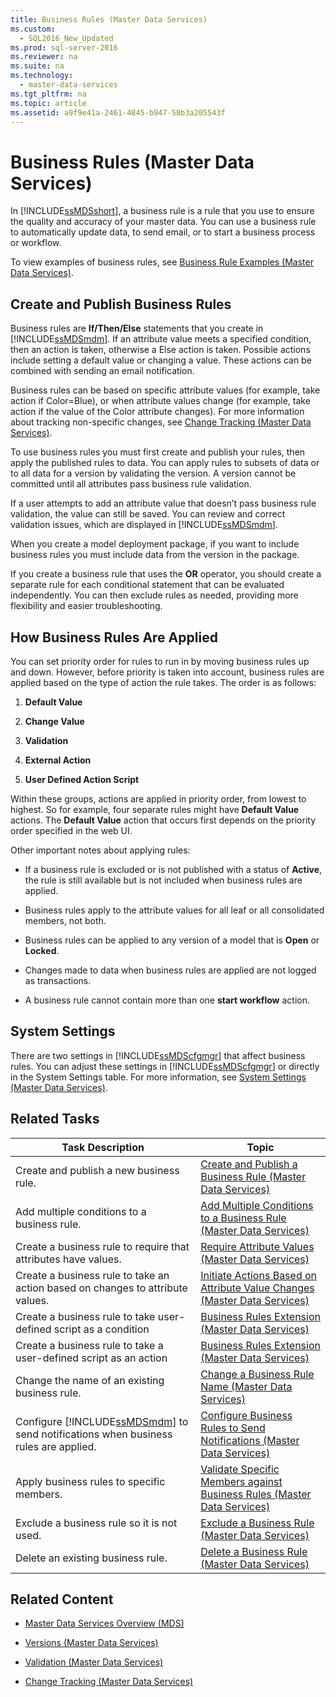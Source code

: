 ```yaml
---
title: Business Rules (Master Data Services)
ms.custom: 
  - SQL2016_New_Updated
ms.prod: sql-server-2016
ms.reviewer: na
ms.suite: na
ms.technology: 
  - master-data-services
ms.tgt_pltfrm: na
ms.topic: article
ms.assetid: a9f9e41a-2461-4845-b947-58b3a205543f
---
```

# Business Rules (Master Data Services)
  In [!INCLUDE[ssMDSshort](../../Token/Other/ssMDSshort_md.md)], a business rule is a rule that you use to ensure the quality and accuracy of your master data. You can use a business rule to automatically update data, to send email, or to start a business process or workflow.  
  
 To view examples of business rules, see [Business Rule Examples &#40;Master Data Services&#41;](../../Topics/TopicNameNotContainA/Business-Rule-Examples--Master-Data-Services-.md).  
  
## Create and Publish Business Rules  
 Business rules are **If\/Then\/Else** statements that you create in [!INCLUDE[ssMDSmdm](../../Token/Other/ssMDSmdm_md.md)]. If an attribute value meets a specified condition, then an action is taken, otherwise a Else action is taken. Possible actions include setting a default value or changing a value. These actions can be combined with sending an email notification.  
  
 Business rules can be based on specific attribute values \(for example, take action if Color\=Blue\), or when attribute values change \(for example, take action if the value of the Color attribute changes\). For more information about tracking non\-specific changes, see [Change Tracking &#40;Master Data Services&#41;](../../Topics/TopicNameNotContainA/Change-Tracking--Master-Data-Services-.md).  
  
 To use business rules you must first create and publish your rules, then apply the published rules to data. You can apply rules to subsets of data or to all data for a version by validating the version. A version cannot be committed until all attributes pass business rule validation.  
  
 If a user attempts to add an attribute value that doesn’t pass business rule validation, the value can still be saved. You can review and correct validation issues, which are displayed in [!INCLUDE[ssMDSmdm](../../Token/Other/ssMDSmdm_md.md)].  
  
 When you create a model deployment package, if you want to include business rules you must include data from the version in the package.  
  
 If you create a business rule that uses the **OR** operator, you should create a separate rule for each conditional statement that can be evaluated independently. You can then exclude rules as needed, providing more flexibility and easier troubleshooting.  
  
## How Business Rules Are Applied  
 You can set priority order for rules to run in by moving business rules up and down. However, before priority is taken into account, business rules are applied based on the type of action the rule takes. The order is as follows:  
  
1.  **Default Value**  
  
2.  **Change Value**  
  
3.  **Validation**  
  
4.  **External Action**  
  
5.  **User Defined Action Script**  
  
 Within these groups, actions are applied in priority order, from lowest to highest. So for example, four separate rules might have **Default Value** actions. The **Default Value** action that occurs first depends on the priority order specified in the web UI.  
  
 Other important notes about applying rules:  
  
-   If a business rule is excluded or is not published with a status of **Active**, the rule is still available but is not included when business rules are applied.  
  
-   Business rules apply to the attribute values for all leaf or all consolidated members, not both.  
  
-   Business rules can be applied to any version of a model that is **Open** or **Locked**.  
  
-   Changes made to data when business rules are applied are not logged as transactions.  
  
-   A business rule cannot contain more than one **start workflow** action.  
  
## System Settings  
 There are two settings in [!INCLUDE[ssMDScfgmgr](../../Token/Other/ssMDScfgmgr_md.md)] that affect business rules. You can adjust these settings in [!INCLUDE[ssMDScfgmgr](../../Token/Other/ssMDScfgmgr_md.md)] or directly in the System Settings table. For more information, see [System Settings &#40;Master Data Services&#41;](../../Topics/TopicNameNotContainA/System-Settings--Master-Data-Services-.md).  
  
## Related Tasks  
  
|Task Description|Topic|  
|----------------------|-----------|  
|Create and publish a new business rule.|[Create and Publish a Business Rule &#40;Master Data Services&#41;](../../Topics/TopicNameContainA/Create-and-Publish-a-Business-Rule--Master-Data-Services-.md)|  
|Add multiple conditions to a business rule.|[Add Multiple Conditions to a Business Rule &#40;Master Data Services&#41;](../../Topics/TopicNameContainA/Add-Multiple-Conditions-to-a-Business-Rule--Master-Data-Services-.md)|  
|Create a business rule to require that attributes have values.|[Require Attribute Values &#40;Master Data Services&#41;](../../Topics/TopicNameNotContainA/Require-Attribute-Values--Master-Data-Services-.md)|  
|Create a business rule to take an action based on changes to attribute values.|[Initiate Actions Based on Attribute Value Changes &#40;Master Data Services&#41;](../../Topics/TopicNameNotContainA/Initiate-Actions-Based-on-Attribute-Value-Changes--Master-Data-Services-.md)|  
|Create a business rule to take user\-defined script as a condition|[Business Rules Extension &#40;Master Data Services&#41;](../../Topics/TopicNameNotContainA/Business-Rules-Extension--Master-Data-Services-.md)|  
|Create a business rule to take a user\-defined script as an action|[Business Rules Extension &#40;Master Data Services&#41;](../../Topics/TopicNameNotContainA/Business-Rules-Extension--Master-Data-Services-.md)|  
|Change the name of an existing business rule.|[Change a Business Rule Name &#40;Master Data Services&#41;](../../Topics/TopicNameContainA/Change-a-Business-Rule-Name--Master-Data-Services-.md)|  
|Configure [!INCLUDE[ssMDSmdm](../../Token/Other/ssMDSmdm_md.md)] to send notifications when business rules are applied.|[Configure Business Rules to Send Notifications &#40;Master Data Services&#41;](../../Topics/TopicNameNotContainA/Configure-Business-Rules-to-Send-Notifications--Master-Data-Services-.md)|  
|Apply business rules to specific members.|[Validate Specific Members against Business Rules &#40;Master Data Services&#41;](../../Topics/TopicNameNotContainA/Validate-Specific-Members-against-Business-Rules--Master-Data-Services-.md)|  
|Exclude a business rule so it is not used.|[Exclude a Business Rule &#40;Master Data Services&#41;](../../Topics/TopicNameContainA/Exclude-a-Business-Rule--Master-Data-Services-.md)|  
|Delete an existing business rule.|[Delete a Business Rule &#40;Master Data Services&#41;](../../Topics/TopicNameContainA/Delete-a-Business-Rule--Master-Data-Services-.md)|  
  
## Related Content  
  
-   [Master Data Services Overview &#40;MDS&#41;](../../Topics/TopicNameNotContainA/Master-Data-Services-Overview--MDS-.md)  
  
-   [Versions &#40;Master Data Services&#41;](../../Topics/TopicNameNotContainA/Versions--Master-Data-Services-.md)  
  
-   [Validation &#40;Master Data Services&#41;](../../Topics/TopicNameNotContainA/Validation--Master-Data-Services-.md)  
  
-   [Change Tracking &#40;Master Data Services&#41;](../../Topics/TopicNameNotContainA/Change-Tracking--Master-Data-Services-.md)  
  
  